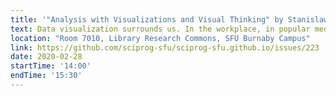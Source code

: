 ```yaml
---
title: '"Analysis with Visualizations and Visual Thinking" by Stanislaw Nowak'
text: Data visualization surrounds us. In the workplace, in popular media, and even in personal computing devices such as fitness trackers, we take advantage of visual aids to better understand data and the world they represent. This introductory workshop discusses the cognitive and perceptual processes that enable data visualizations to be effective analysis tools and provides practical hands-on guidance for visualization design.
location: "Room 7010, Library Research Commons, SFU Burnaby Campus"
link: https://github.com/sciprog-sfu/sciprog-sfu.github.io/issues/223
date: 2020-02-28
startTime: '14:00'
endTime: '15:30'
---
```

